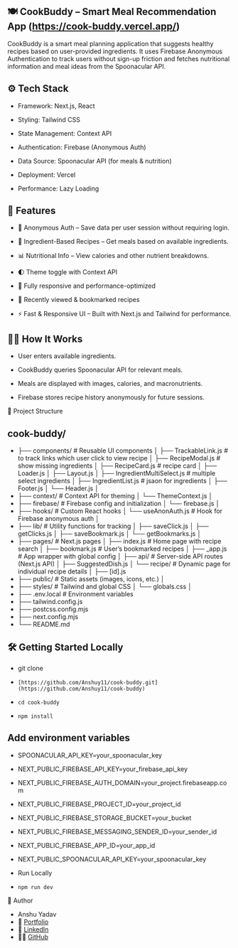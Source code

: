 ## 🍽️ CookBuddy – Smart Meal Recommendation App (https://cook-buddy.vercel.app/)

CookBuddy is a smart meal planning application that suggests healthy recipes based on user-provided ingredients. It uses Firebase Anonymous Authentication to track users without sign-up friction and fetches nutritional information and meal ideas from the Spoonacular API.


## ⚙️ Tech Stack
- Framework: Next.js, React

- Styling: Tailwind CSS

- State Management: Context API

- Authentication: Firebase (Anonymous Auth)

- Data Source: Spoonacular API (for meals & nutrition)

- Deployment: Vercel

- Performance: Lazy Loading


## 🚀 Features
- 🔐 Anonymous Auth – Save data per user session without requiring login.

- 🍲 Ingredient-Based Recipes – Get meals based on available ingredients.

- 📊 Nutritional Info – View calories and other nutrient breakdowns.

- 🌓 Theme toggle with Context API

- 📱 Fully responsive and performance-optimized

- 🧾 Recently viewed & bookmarked recipes

- ⚡ Fast & Responsive UI – Built with Next.js and Tailwind for performance.

## 🧑‍🍳 How It Works
- User enters available ingredients.

- CookBuddy queries Spoonacular API for relevant meals.

- Meals are displayed with images, calories, and macronutrients.

- Firebase stores recipe history anonymously for future sessions.

📂 Project Structure

## cook-buddy/
- ├── components/               # Reusable UI components
│   ├── TrackableLink.js      # to track links which user click to view recipe
│   ├── RecipeModal.js        # show missing ingredients
│   ├── RecipeCard.js         # recipe card
│   ├── Loader.js
│   ├── Layout.js
│   ├── IngredientMultiSelect.js   # multiple select ingredients
│   ├── IngredientList.js     # jsaon for ingredients
│   ├── Footer.js
│   └── Header.js
│
- ├── context/                  # Context API for theming
│   └── ThemeContext.js
│
- ├── firebase/                 # Firebase config and initialization
│   └── firebase.js
│
- ├── hooks/                    # Custom React hooks
│   └── useAnonAuth.js        # Hook for Firebase anonymous auth
│
- ├── lib/                      # Utility functions for tracking
│   ├── saveClick.js
│   ├── getClicks.js
│   ├── saveBookmark.js
│   └── getBookmarks.js
│
- ├── pages/                    # Next.js pages
│   ├── index.js              # Home page with recipe search
│   ├── bookmark.js           # User’s bookmarked recipes
│   ├── _app.js               # App wrapper with global config
│   ├── api/                  # Server-side API routes (Next.js API)
│         ├── SuggestedDish.js
│   └── recipe/               # Dynamic page for individual recipe details
│         ├── [id].js 
- ├── public/                   # Static assets (images, icons, etc.)
│
- ├── styles/                   # Tailwind and global CSS
│   └── globals.css
│
- ├── .env.local                # Environment variables
- ├── tailwind.config.js
- ├── postcss.config.mjs
- ├── next.config.mjs
- └── README.md


## 🛠️ Getting Started Locally

- git clone
-     [https://github.com/Anshuy11/cook-buddy.git](https://github.com/Anshuy11/cook-buddy)
-     cd cook-buddy
-     npm install
## Add environment variables
- SPOONACULAR_API_KEY=your_spoonacular_key
- NEXT_PUBLIC_FIREBASE_API_KEY=your_firebase_api_key
- NEXT_PUBLIC_FIREBASE_AUTH_DOMAIN=your_project.firebaseapp.com
- NEXT_PUBLIC_FIREBASE_PROJECT_ID=your_project_id
- NEXT_PUBLIC_FIREBASE_STORAGE_BUCKET=your_bucket
- NEXT_PUBLIC_FIREBASE_MESSAGING_SENDER_ID=your_sender_id
- NEXT_PUBLIC_FIREBASE_APP_ID=your_app_id
- NEXT_PUBLIC_SPOONACULAR_API_KEY=your_spoonacular_key

- Run Locally
-     npm run dev

  
  


👤 Author
-  Anshu Yadav
- 🔗 [Portfolio](https://portfolios-dusky.vercel.app/)
- 💼 [LinkedIn](https://www.linkedin.com/in/anshu-yadav-62444a1a0/)
- 🧑‍💻 [GitHub](https://github.com/Anshuy11)


